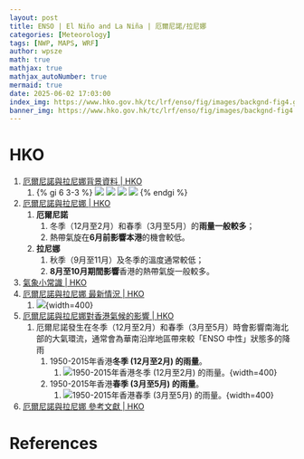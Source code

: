 ```yaml
---
layout: post
title: ENSO | El Niño and La Niña | 厄爾尼諾/拉尼娜
categories: [Meteorology]
tags: [NWP, MAPS, WRF]
author: wpsze
math: true
mathjax: true
mathjax_autoNumber: true
mermaid: true
date: 2025-06-02 17:03:00
index_img: https://www.hko.gov.hk/tc/lrf/enso/fig/images/backgnd-fig4.gif
banner_img: https://www.hko.gov.hk/tc/lrf/enso/fig/images/backgnd-fig4.gif
---
```


# HKO

1. [厄爾尼諾與拉尼娜背景資料 | HKO](https://www.hko.gov.hk/tc/lrf/enso/enso-backgnd.htm)
   1. {% gi 6 3-3 %}
        ![](https://www.hko.gov.hk/tc/lrf/enso/fig/images/backgnd-fig1.gif)
        ![](https://www.hko.gov.hk/tc/lrf/enso/fig/images/backgnd-fig2.gif)
        ![](https://www.hko.gov.hk/tc/lrf/enso/fig/images/backgnd-fig3.gif)
        ![](https://www.hko.gov.hk/tc/lrf/enso/fig/images/backgnd-fig4.gif)
      {% endgi %} 
2. [厄爾尼諾與拉尼娜 | HKO](https://www.hko.gov.hk/tc/lrf/enso/enso-front.htm)
   1. **厄爾尼諾**
      1. 冬季（12月至2月）和春季（3月至5月）的**雨量一般較多**；
      2. 熱帶氣旋在**6月前影響本港**的機會較低。
   2. **拉尼娜**
      1. 秋季（9月至11月）及冬季的溫度通常較低；
      2. **8月至10月期間影響**香港的熱帶氣旋一般較多。
3. [氣象小常識 | HKO](https://www.hko.gov.hk/tc/publica/reprint/files/r343.pdf#page=4.00)
4. [厄爾尼諾與拉尼娜 最新情況 | HKO](https://www.hko.gov.hk/tc/lrf/enso/enso-latest.htm)
   1. ![](https://www.hko.gov.hk/tc/lrf/enso/fig/images/fig.jpg){width=400}
5. [厄爾尼諾與拉尼娜對香港氣候的影響 | HKO](https://www.hko.gov.hk/tc/lrf/enso/enso-impact.htm)
   1. 厄爾尼諾發生在冬季（12月至2月）和春季（3月至5月）時會影響南海北部的大氣環流，通常會為華南沿岸地區帶來較「ENSO 中性」狀態多的降雨
      1. 1950-2015年香港**冬季 (12月至2月) 的雨量**。
         1. ![1950-2015年香港冬季 (12月至2月) 的雨量。](https://www.hko.gov.hk/tc/lrf/enso/fig/images/impact-fig1a.gif){width=400}
      2. 1950-2015年香港**春季 (3月至5月) 的雨量**。
         1. ![1950-2015年香港春季 (3月至5月) 的雨量。](https://www.hko.gov.hk/tc/lrf/enso/fig/images/impact-fig1b.gif){width=400}
6. [厄爾尼諾與拉尼娜 參考文獻 | HKO](https://www.hko.gov.hk/tc/lrf/enso/enso-ref.htm)

# References